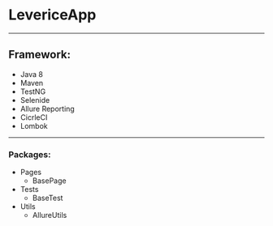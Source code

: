 # LevericeApp
****
## Framework:
  - Java 8
  - Maven
  - TestNG
  - Selenide
  - Allure Reporting
  - CicrleCI
  - Lombok
 ****
### Packages:
 - Pages
   * BasePage
 - Tests
   * BaseTest
 - Utils
    * AllureUtils 
 


 

 
 

